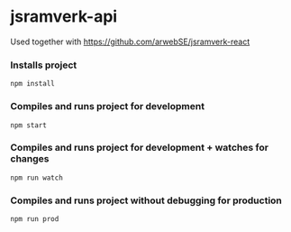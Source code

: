 # jsramverk-api

Used together with https://github.com/arwebSE/jsramverk-react

### Installs project
```
npm install
```

### Compiles and runs project for development
```
npm start
```

### Compiles and runs project for development + watches for changes
```
npm run watch
```

### Compiles and runs project without debugging for production
```
npm run prod
```
